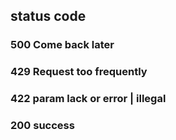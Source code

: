 ## status code

### 500 Come back later
### 429 Request too frequently
### 422 param lack or error | illegal
### 200 success